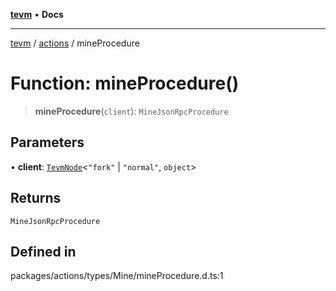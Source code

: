[**tevm**](../../README.md) • **Docs**

***

[tevm](../../modules.md) / [actions](../README.md) / mineProcedure

# Function: mineProcedure()

> **mineProcedure**(`client`): `MineJsonRpcProcedure`

## Parameters

• **client**: [`TevmNode`](../../index/type-aliases/TevmNode.md)\<`"fork"` \| `"normal"`, `object`\>

## Returns

`MineJsonRpcProcedure`

## Defined in

packages/actions/types/Mine/mineProcedure.d.ts:1
